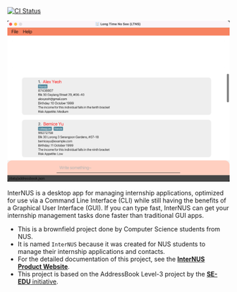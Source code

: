 [![CI Status](https://github.com/AY2223S1-CS2103T-F11-1/tp/actions/workflows/gradle.yml/badge.svg)](https://github.com/AY2223S1-CS2103T-F11-1/tp/actions)

![Ui](docs/images/Ui.png)

InterNUS is a desktop app for managing internship applications, optimized for use via a Command Line Interface (CLI) while still having the benefits of a Graphical User Interface (GUI). If you can type fast, InterNUS can get your internship management tasks done faster than traditional GUI apps.

* This is a brownfield project done by Computer Science students from NUS.
* It is named `InterNUS` because it was created for NUS students to manage their internship applications and contacts.
* For the detailed documentation of this project, see the **[InterNUS Product Website](https://ay2223s1-cs2103t-f11-1.github.io/tp/)**.
* This project is based on the AddressBook Level-3 project by the [**SE-EDU** initiative](https://se-education.org/addressbook-level3/).
